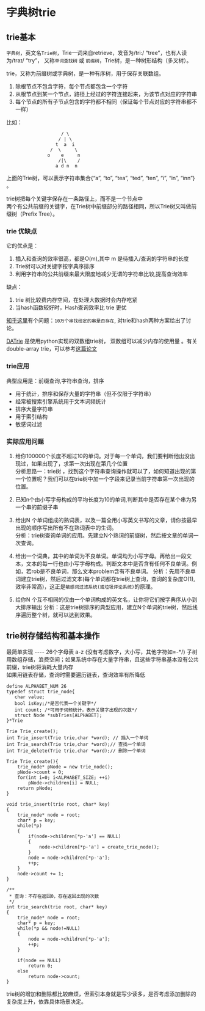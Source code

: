 # 字典树trie

## trie基本

`字典树`，英文名`Trie树`，Trie一词来自retrieve，发音为/tri:/ “tree”，也有人读为/traɪ/ “try”，
又称`单词查找树` 或 `前缀树`，Trie树，是一种树形结构（多叉树）。

trie，又称为前缀树或字典树，是一种有序树，用于保存关联数组。

1. 除根节点不包含字符，每个节点都包含一个字符
2. 从根节点到某一个节点，路径上经过的字符连接起来，为该节点对应的字符串
3. 每个节点的所有子节点包含的字符都不相同（保证每个节点对应的字符串都不一样）

比如：

```
                    / \    
                   / | \
                  t  a  i                
                /  \     \
               o    e     n
                   /|\    /
                  a d n  n                
```

上面的Trie树，可以表示字符串集合{“a”, “to”, “tea”, “ted”, “ten”, “i”, “in”, “inn”} 。

trie树把每个关键字保存在一条路径上，而不是一个节点中  
两个有公共前缀的关键字，在Trie树中前缀部分的路径相同，所以Trie树又叫做前缀树（Prefix Tree）。  



### trie 优缺点

它的优点是： 

1. 插入和查询的效率很高，都是O(m),其中 m 是待插入/查询的字符串的长度
2. Trie树可以对关键字按字典序排序  
3. 利用字符串的公共前缀来最大限度地减少无谓的字符串比较,提高查询效率

缺点：

1. trie 树比较费内存空间，在处理大数据时会内存吃紧
2. 当hash函数较好时，Hash查询效率比 trie 更优

[知乎这里](http://www.zhihu.com/question/27168319)有个问题：`10万个串找给定的串是否存在`, 对trie和hash两种方案给出了讨论。 


[DATrie](https://github.com/kmike/datrie) 是使用python实现的双数组trie树， 双数组可以减少内存的使用量  。有关 double-array trie，可以参考[这篇论文](http://linux.thai.net/~thep/datrie/datrie.html)
  

### trie应用

典型应用是：前缀查询,字符串查询，排序  
  
* 用于统计，排序和保存大量的字符串（但不仅限于字符串）  
* 经常被搜索引擎系统用于文本词频统计  
* 排序大量字符串   
* 用于索引结构  
* 敏感词过滤  


### 实际应用问题  

1. 给你100000个长度不超过10的单词。对于每一个单词，我们要判断他出没出现过，如果出现了，求第一次出现在第几个位置  
分析思路一：trie树 ，找到这个字符串查询操作就可以了，如何知道出现的第一个位置呢？我们可以在trie树中加一个字段来记录当前字符串第一次出现的位置。  

2. 已知n个由小写字母构成的平均长度为10的单词,判断其中是否存在某个串为另一个串的前缀子串 
  
3. 给出N 个单词组成的熟词表，以及一篇全用小写英文书写的文章，请你按最早出现的顺序写出所有不在熟词表中的生词。  
分析：trie树查询单词的应用。先建立N个熟词的前缀树，然后按文章的单词一次查询。  
  
4. 给出一个词典，其中的单词为不良单词。单词均为小写字母。再给出一段文本，文本的每一行也由小写字母构成。判断文本中是否含有任何不良单词。例如，若rob是不良单词，那么文本problem含有不良单词。
分析：先用不良单词建立trie树，然后过滤文本(每个单词都在trie树上查询，查询的复杂度O(1),效率非常高)，这正是`敏感词过滤系统(或垃圾评论系统)`的原理。  
  
5. 给你N 个互不相同的仅由一个单词构成的英文名，让你将它们按字典序从小到大排序输出
分析：这是trie树排序的典型应用，建立N个单词的trie树，然后线序遍历整个树，就可以达到效果。  




## trie树存储结构和基本操作

最简单实现 ---- 26个字母表 a-z (没有考虑数字，大小写，其他字符如=-*/)
子树用数组存储，浪费空间；如果系统中存在大量字符串，且这些字符串基本没有公共前缀，trie树将消耗大量内存  
如果用链表存储，查询时需要遍历链表，查询效率有所降低



```
define ALPHABET_NUM 26
typedef struct trie_node{
   char value;
   bool isKey;/*是否代表一个关键字*/
   int count; /*可用于词频统计，表示关键字出现的次数*/
   struct Node *subTries[ALPHABET];
}*Trie

Trie Trie_create();
int Trie_insert(Trie trie,char *word); // 插入一个单词
int Trie_search(Trie trie,char *word);// 查找一个单词
int Trie_delete(Trie trie,char *word);// 删除一个单词

Trie Trie_create(){
    trie_node* pNode = new trie_node();
    pNode->count = 0;
    for(int i=0; i<ALPHABET_SIZE; ++i)
        pNode->children[i] = NULL;
    return pNode;
}

void trie_insert(trie root, char* key)
{
    trie_node* node = root;
    char* p = key;
    while(*p)
    {
        if(node->children[*p-'a'] == NULL)
        {
            node->children[*p-'a'] = create_trie_node();
        }
        node = node->children[*p-'a'];
        ++p;
    }
    node->count += 1;
}

/**
 * 查询：不存在返回0，存在返回出现的次数
 */ 
int trie_search(trie root, char* key)
{
    trie_node* node = root;
    char* p = key;
    while(*p && node!=NULL)
    {
        node = node->children[*p-'a'];
        ++p;
    }
    
    if(node == NULL)
        return 0;
    else
        return node->count;
}

```

trie树的增加和删除都比较麻烦，但索引本身就是写少读多，是否考虑添加删除的复杂度上升，依靠具体场景决定。  



